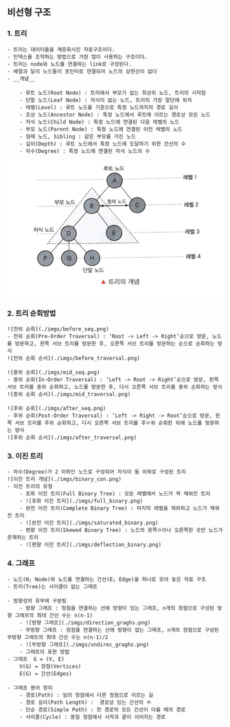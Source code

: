 ## 비선형 구조 

 ### __1. 트리__
	- 트리는 데이터들을 계층화시킨 자료구조이다.
	- 인덱스를 조작하는 방법으로 가장 많이 사용하는 구조이다.
	- 트리는 node와 노드를 연결하는 link로 구성된다.
	- 배열과 달리 노드들이 포인터로 연결되어 노드의 상한선이 없다
	- __개념__
	 	
		- 루트 노드(Root Node) : 트리에서 부모가 없는 최상위 노드, 트리의 시작점
		- 단말 노드(Leaf Node) : 자식이 없는 노드, 트리의 가장 말단에 위치
		- 레벨(Level) : 루트 노드를 기준으로 특정 노드까지의 경로 길이
		- 조상 노드(Ancestor Node) : 특정 노드에서 루트에 이르는 경로상 모든 노드
		- 자식 노드(Child Node) : 특정 노드에 연결된 다음 레벨의 노드
		- 부모 노드(Parent Node) : 특정 노드에 연결된 이전 레벨의 노드
		- 형제 노드, Sibling : 같은 부모를 가진 노드
		- 깊이(Depth) : 루트 노드에서 특정 노드에 도달하기 위한 간선의 수
		- 차수(Degree) : 특정 노드에 연결된 자식 노드의 수


![트리의 개념](./imgs/tree_concept.png)

 ### __2. 트리 순회방법__
 
 	![전위 순회](./imgs/before_seq.png)
	- 전위 순회(Pre-Order Traversal) : ‘Root -> Left -> Right’순으로 방문, 노드를 방문하고, 왼쪽 서브 트리를 방문한 후, 오른쪽 서브 트리를 방문하는 순으로 순회하는 방식
	![전위 순회 순서](./imgs/before_traversal.png)
	
	![중위 순회](./imgs/mid_seq.png)
	- 중위 순회(In-Order Traversal) : ‘Left -> Root -> Right’순으로 방문, 왼쪽 서브 트리를 중위 순회하고, 노드를 방문한 후, 다시 오른쪽 서브 트리를 중위 순회하는 방식
	![중위 순회 순서](./imgs/mid_traversal.png)

	![후위 순회](./imgs/after_seq.png)
	- 후위 순회(Post-Order Traversal) : ‘Left -> Right -> Root’순으로 방문, 왼쪽 서브 트리를 후위 순회하고, 다시 오른쪽 서브 트리를 후ㅇ위 순회한 뒤에 노드를 방문하는 방식
	![후위 순회 순서](./imgs/after_traversal.png)
	
 ### __3. 이진 트리__
	- 차수(Degree)가 2 이하인 노드로 구성되어 자식이 둘 이하로 구성된 트리
	![이진 트리 개념](./imgs/binary_con.png)
	- 이진 트리의 유형 
		- 포화 이진 트리(Full Binary Tree) : 모든 레벨에서 노드가 꽉 채워진 트리	
		- ![포화 이진 트리](./imgs/full_binary.png)
		- 완전 이진 트리(Complete Binary Tree) : 마지막 레벨을 제외하고 노드가 채워진 트리
		- ![완전 이진 트리](./imgs/saturated_binary.png)
		- 편향 이진 트리(Skewed Binary Tree) : 노드의 왼쪽ㅇ이나 오른쪽한 곳만 노드가 존재하는 트리
		- ![편향 이진 트리](./imgs/deflection_binary.png)
 ### __4. 그래프__
	- 노드(N; Node)와 노드를 연결하는 간선(E; Edge)을 하나로 모아 놓은 자료 구조
	- 트리(Tree)는 사이클이 없는 그래프
	
	- 방향성의 유무에 구분됨
		- 방향 그래프 : 정점을 연결하는 선에 방향이 있는 그래프, n개의 정점으로 구성된 방향 그래프의 최대 간선 수는 n(n-1)
		- ![방향 그래프](./imgs/direction_graghs.png)
		- 무방향 그래프 : 정점을 연결하는 선에 방향이 없는 그래프, n개의 정점으로 구성된 무방향 그래프의 최대 간선 수는 n(n-1)/2
		- ![무방향 그래프](./imgs/undirec_graghs.png)
		- 그래프의 표현 방법 
	- 그래프  G = (V, E)
		V(G) = 정점(Vertices)
		E(G) = 간선(Edges)

	- 그래프 용어 정리
		- 경로(Path) : 임의 정점에서 다른 정점으로 이르는 길
		- 경로 길이(Path Length) :  경로상 있는 간선의 수
		- 단순 경로(Simple Path) : 한 경로의 모든 간선이 다를 때의 경로
		- 사이클(Cycle) : 동일 정점에서 시작과 끝이 이어지는 경로

